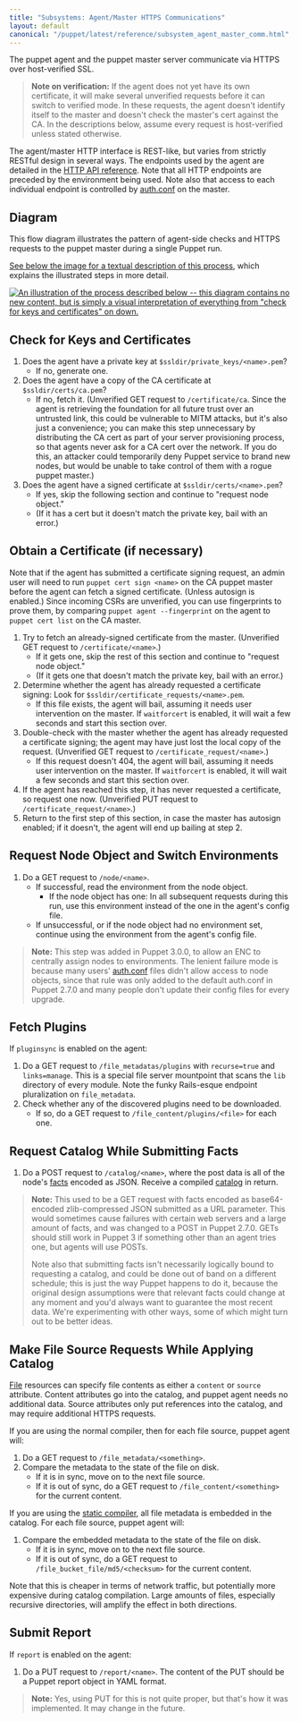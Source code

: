 ```yaml
---
title: "Subsystems: Agent/Master HTTPS Communications"
layout: default
canonical: "/puppet/latest/reference/subsystem_agent_master_comm.html"
---
```


[rest_api]: /guides/rest_api.html
[authconf]: /guides/rest_auth_conf.html
[facts]: ./lang_variables.html#facts-and-built-in-variables
[catalog]: ./lang_summary.html#compilation-and-catalogs
[file]: /references/3.6.latest/type.html#file
[static]: /references/3.6.latest/indirection.html#catalog

<!-- TODO insert info about the CRL at the appropriate locations. Does the agent check it, these days? -->

The puppet agent and the puppet master server communicate via HTTPS over host-verified SSL.

> **Note on verification:** If the agent does not yet have its own certificate, it will make several unverified requests before it can switch to verified mode. In these requests, the agent doesn't identify itself to the master and doesn't check the master's cert against the CA. In the descriptions below, assume every request is host-verified unless stated otherwise.

The agent/master HTTP interface is REST-like, but varies from strictly RESTful design in several ways. The endpoints used by the agent are detailed in the [HTTP API reference][rest_api]. Note that all HTTP endpoints are preceded by the environment being used. Note also that access to each individual endpoint is controlled by [auth.conf][authconf] on the master.

## Diagram

This flow diagram illustrates the pattern of agent-side checks and HTTPS requests to the puppet master during a single Puppet run.

[See below the image for a textual description of this process](#check-for-keys-and-certificates), which explains the illustrated steps in more detail.

[![An illustration of the process described below -- this diagram contains no new content, but is simply a visual interpretation of everything from "check for keys and certificates" on down.](./images/agent-master-https-sequence-small.gif)](./images/agent-master-https-sequence-large.gif)

## Check for Keys and Certificates

1. Does the agent have a private key at `$ssldir/private_keys/<name>.pem`?
    * If no, generate one.
2. Does the agent have a copy of the CA certificate at `$ssldir/certs/ca.pem`? <!-- TODO this might be out of order. -->
    * If no, fetch it. (Unverified GET request to `/certificate/ca`. Since the agent is retrieving the foundation for all future trust over an untrusted link, this could be vulnerable to MITM attacks, but it's also just a convenience; you can make this step unnecessary by distributing the CA cert as part of your server provisioning process, so that agents never ask for a CA cert over the network. If you do this, an attacker could temporarily deny Puppet service to brand new nodes, but would be unable to take control of them with a rogue puppet master.)
3. Does the agent have a signed certificate at `$ssldir/certs/<name>.pem`?
    * If yes, skip the following section and continue to "request node object."
    * (If it has a cert but it doesn't match the private key, bail with an error.)

## Obtain a Certificate (if necessary)

Note that if the agent has submitted a certificate signing request, an admin user will need to run `puppet cert sign <name>` on the CA puppet master before the agent can fetch a signed certificate. (Unless autosign is enabled.) Since incoming CSRs are unverified, you can use fingerprints to prove them, by comparing `puppet agent --fingerprint` on the agent to `puppet cert list` on the CA master.

1. Try to fetch an already-signed certificate from the master. (Unverified GET request to `/certificate/<name>`.)
    * If it gets one, skip the rest of this section and continue to "request node object."
    * (If it gets one that doesn't match the private key, bail with an error.)
2. Determine whether the agent has already requested a certificate signing: Look for `$ssldir/certificate_requests/<name>.pem`.
    * If this file exists, the agent will bail, assuming it needs user intervention on the master. If `waitforcert` is enabled, it will wait a few seconds and start this section over.
3. Double-check with the master whether the agent has already requested a certificate signing; the agent may have just lost the local copy of the request. (Unverified GET request to `/certificate_request/<name>`.)
    * If this request doesn't 404, the agent will bail, assuming it needs user intervention on the master. If `waitforcert` is enabled, it will wait a few seconds and start this section over.
4. If the agent has reached this step, it has never requested a certificate, so request one now. (Unverified PUT request to `/certificate_request/<name>`.)
5. Return to the first step of this section, in case the master has autosign enabled; if it doesn't, the agent will end up bailing at step 2.

## Request Node Object and Switch Environments

1. Do a GET request to `/node/<name>`.
    * If successful, read the environment from the node object.
        * If the node object has one: In all subsequent requests during this run, use this environment instead of the one in the agent's config file.
    * If unsuccessful, or if the node object had no environment set, continue using the environment from the agent's config file.

> **Note:** This step was added in Puppet 3.0.0, to allow an ENC to centrally assign nodes to environments. The lenient failure mode is because many users' [auth.conf][authconf] files didn't allow access to node objects, since that rule was only added to the default auth.conf in Puppet 2.7.0 and many people don't update their config files for every upgrade.

## Fetch Plugins

If `pluginsync` is enabled on the agent:

1. Do a GET request to `/file_metadatas/plugins` with `recurse=true` and `links=manage`. This is a special file server mountpoint that scans the `lib` directory of every module. Note the funky Rails-esque endpoint pluralization on `file_metadata`.
2. Check whether any of the discovered plugins need to be downloaded.
    * If so, do a GET request to `/file_content/plugins/<file>` for each one.

## Request Catalog While Submitting Facts

1. Do a POST request to `/catalog/<name>`, where the post data is all of the node's [facts][] encoded as JSON. Receive a compiled [catalog][] in return.

> **Note:** This used to be a GET request with facts encoded as base64-encoded zlib-compressed JSON submitted as a URL parameter. This would sometimes cause failures with certain web servers and a large amount of facts, and was changed to a POST in Puppet 2.7.0. GETs should still work in Puppet 3 if something other than an agent tries one, but agents will use POSTs.
>
> Note also that submitting facts isn't necessarily logically bound to requesting a catalog, and could be done out of band on a different schedule; this is just the way Puppet happens to do it, because the original design assumptions were that relevant facts could change at any moment and you'd always want to guarantee the most recent data. We're experimenting with other ways, some of which might turn out to be better ideas.

## Make File Source Requests While Applying Catalog

[File][] resources can specify file contents as either a `content` or `source` attribute. Content attributes go into the catalog, and puppet agent needs no additional data. Source attributes only put references into the catalog, and may require additional HTTPS requests.

If you are using the normal compiler, then for each file source, puppet agent will:

1. Do a GET request to `/file_metadata/<something>`.
2. Compare the metadata to the state of the file on disk.
    * If it is in sync, move on to the next file source.
    * If it is out of sync, do a GET request to `/file_content/<something>` for the current content.

If you are using the [static compiler][static], all file metadata is embedded in the catalog. For each file source, puppet agent will:

1. Compare the embedded metadata to the state of the file on disk.
    * If it is in sync, move on to the next file source.
    * If it is out of sync, do a GET request to `/file_bucket_file/md5/<checksum>` for the current content.

Note that this is cheaper in terms of network traffic, but potentially more expensive during catalog compilation. Large amounts of files, especially recursive directories, will amplify the effect in both directions.

## Submit Report

If `report` is enabled on the agent:

1. Do a PUT request to `/report/<name>`. The content of the PUT should be a Puppet report object in YAML format.

> **Note:** Yes, using PUT for this is not quite proper, but that's how it was implemented. It may change in the future.
